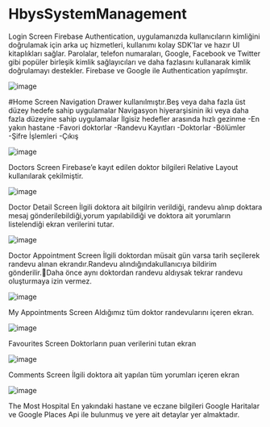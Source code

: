 # HbysSystemManagement

Login Screen
Firebase Authentication, uygulamanızda kullanıcıların kimliğini doğrulamak için arka uç hizmetleri, kullanımı kolay SDK'lar ve hazır UI kitaplıkları sağlar. Parolalar, telefon numaraları, Google, Facebook ve Twitter gibi popüler birleşik kimlik sağlayıcıları ve daha fazlasını kullanarak kimlik doğrulamayı destekler. Firebase ve Google ile Authentication yapılmıştır.


![image](https://user-images.githubusercontent.com/46397935/168469563-262f9333-ff6a-4cb9-bb24-3cdde78ae21a.png)

#Home Screen
Navigation Drawer kullanılmıştır.Beş veya daha fazla üst düzey hedefe sahip uygulamalar Navigasyon hiyerarşisinin iki veya daha fazla düzeyine sahip uygulamalar İlgisiz hedefler arasında hızlı gezinme
-En yakın hastane
-Favori doktorlar
-Randevu Kayıtları
-Doktorlar
-Bölümler
-Şifre İşlemleri
-Çıkış

![image](https://user-images.githubusercontent.com/46397935/168470362-ffd4e590-ae1b-4f71-88c1-0ea1c49e2cec.png)


Doctors Screen
Firebase’e kayıt edilen doktor bilgileri Relative Layout kullanılarak çekilmiştir.

![image](https://user-images.githubusercontent.com/46397935/168469974-69ac5713-68a2-4817-9cec-54441281ef0e.png)


Doctor Detail Screen
İlgili doktora ait bilgilrin verildiği, randevu alınıp doktara mesaj gönderilebildiği,yorum yapılabildiği ve doktora ait yorumların listelendiği ekran verilerini tutar.

![image](https://user-images.githubusercontent.com/46397935/168470422-d206edd3-5c41-46d2-8b86-74e0ec76d932.png)

Doctor Appointment Screen
İlgili doktordan müsait gün varsa  tarih seçilerek randevu alınan ekrandır.Randevu alındığındakullanıcıya bildirim gönderilir.Daha önce aynı doktordan randevu aldıysak tekrar randevu oluşturmaya izin vermez.

![image](https://user-images.githubusercontent.com/46397935/168470447-1e469059-d430-400f-90f1-800466f73f47.png)

My Appointments Screen
Aldığımız tüm doktor randevularını içeren ekran.

![image](https://user-images.githubusercontent.com/46397935/168470473-8efc3d54-cd91-436a-9b15-21a0cd60d410.png)

Favourites Screen 
Doktorların puan verilerini tutan ekran

![image](https://user-images.githubusercontent.com/46397935/168470501-cbf7ed18-8a9c-4e60-8b6a-8ee002d1d859.png)

Comments Screen
İlgili doktora ait yapılan tüm yorumları içeren ekran

![image](https://user-images.githubusercontent.com/46397935/168470523-981d44e7-dce8-4f34-80f2-c2dd6e458941.png)

The Most Hospital
En yakındaki hastane ve eczane bilgileri Google Haritalar ve Google Places Api ile bulunmuş ve yere ait detaylar yer almaktadır.








